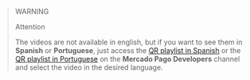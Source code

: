 > WARNING
>
> Attention 
>
> The videos are not available in english, but if you want to see them in **Spanish** or **Portuguese**, just access the [QR playlist in Spanish](/developers/docs/qr-code/resources/tutorial-videos/qr-videos-dynamic) or the [QR playlist in Portuguese](/developers/pt/docs/qr-code/resources/tutorial-videos/qr-videos-dynamic) on the **Mercado Pago Developers** channel and select the video in the desired language.